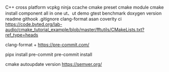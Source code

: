 C++ cross platform
vcpkg
ninja
ccache
cmake preset
cmake module
cmake install
component
all in one ut、ut
demo
gtest
benchmark
doxygen
version
readme
githook
.gitignore
clang-format
asan
coverity
ci
https://code.byted.org/lab-audio/cmake_tutorial_example/blob/master/fftutils/CMakeLists.txt?ref_type=heads


clang-format + https://pre-commit.com/

pipx install pre-commit
pre-commit install

cmake autoupdate version
https://semver.org/
